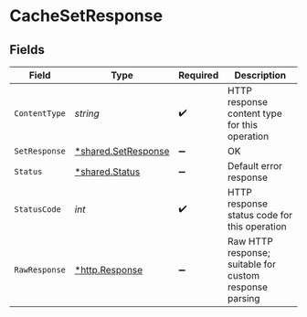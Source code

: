 # CacheSetResponse


## Fields

| Field                                                     | Type                                                      | Required                                                  | Description                                               |
| --------------------------------------------------------- | --------------------------------------------------------- | --------------------------------------------------------- | --------------------------------------------------------- |
| `ContentType`                                             | *string*                                                  | :heavy_check_mark:                                        | HTTP response content type for this operation             |
| `SetResponse`                                             | [*shared.SetResponse](../../models/shared/setresponse.md) | :heavy_minus_sign:                                        | OK                                                        |
| `Status`                                                  | [*shared.Status](../../models/shared/status.md)           | :heavy_minus_sign:                                        | Default error response                                    |
| `StatusCode`                                              | *int*                                                     | :heavy_check_mark:                                        | HTTP response status code for this operation              |
| `RawResponse`                                             | [*http.Response](https://pkg.go.dev/net/http#Response)    | :heavy_minus_sign:                                        | Raw HTTP response; suitable for custom response parsing   |